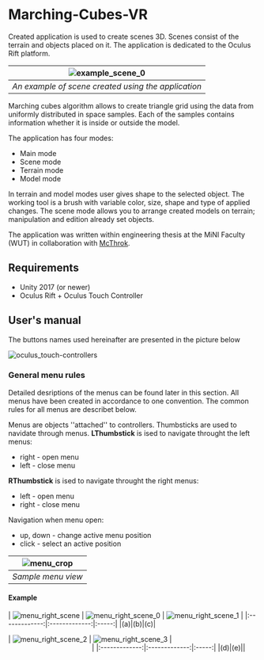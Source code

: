 # Marching-Cubes-VR

Created application is used to create scenes 3D. Scenes consist of the terrain and objects placed on it. The application is dedicated to the Oculus Rift platform.

| ![example_scene_0](https://user-images.githubusercontent.com/29755810/52974013-5ee03480-33c0-11e9-96a7-b833c76a23cf.png) |
|:--:| 
| *An example of scene created using the application* |

Marching cubes algorithm allows to create triangle grid using the data from uniformly distributed in space samples. Each of the samples contains information whether it is inside or outside the model. 

The application has four modes:
 - Main mode
 - Scene mode
 - Terrain mode
 - Model mode
 
In terrain and model modes user gives shape to the selected object. The working tool is a brush with variable color, size, shape and type of applied changes. The scene mode allows you to arrange created models on terrain; manipulation and edition already set objects.

The application was written within engineering thesis at the MiNI Faculty (WUT) in collaboration with [McThrok](https://github.com/McThrok).

## Requirements

- Unity 2017 (or newer)
- Oculus Rift + Oculus Touch Controller

## User's manual

The buttons names used hereinafter are presented in the picture below

![oculus_touch-controllers](https://user-images.githubusercontent.com/29755810/52973238-a9ac7d00-33bd-11e9-9ff9-b415cb6a2b71.png)

### General menu rules

Detailed desriptions of the menus can be found later in this section. All menus have been created in accordance to one convention. The common rules for all menus are describet below.

Menus are objects ''attached'' to controllers. Thumbsticks are used to navidate through menus. **LThumbstick** is ised to navigate throught the left menus:
- right - open menu
- left - close menu

**RThumbstick** is ised to navigate throught the right menus:
- left - open menu
- right - close menu

Navigation when menu open:
- up, down - change active menu position
- click - select an active position

| ![menu_crop](https://user-images.githubusercontent.com/29755810/52974222-170ddd00-33c1-11e9-9e21-fafd2ff4fa80.png) |
|:--:| 
| *Sample menu view* |

#### Example

| ![menu_right_scene](https://user-images.githubusercontent.com/29755810/52978972-dff4f700-33d3-11e9-8ec2-f18906ce1dac.png) | ![menu_right_scene_0](https://user-images.githubusercontent.com/29755810/52978973-dff4f700-33d3-11e9-8a3a-7e1d1c092392.png) |
![menu_right_scene_1](https://user-images.githubusercontent.com/29755810/52978974-dff4f700-33d3-11e9-8b08-ce6e9e4cd4d3.png) | 
|:-------------:|:-------------:|:-----:|
|(a)|(b)|(c)|

| ![menu_right_scene_2](https://user-images.githubusercontent.com/29755810/52978975-dff4f700-33d3-11e9-8971-83e66fbd8040.png) |
![menu_right_scene_3](https://user-images.githubusercontent.com/29755810/52978976-e08d8d80-33d3-11e9-8324-5a67dcd709f8.png) |
&nbsp; &nbsp; &nbsp; &nbsp; &nbsp; &nbsp; &nbsp; &nbsp; &nbsp; &nbsp; &nbsp; &nbsp; &nbsp; &nbsp; &nbsp; &nbsp; &nbsp; &nbsp; &nbsp; &nbsp; &nbsp; &nbsp; &nbsp; &nbsp; &nbsp; &nbsp; &nbsp; &nbsp; &nbsp; &nbsp; &nbsp; &nbsp; &nbsp; &nbsp; &nbsp; &nbsp; &nbsp; &nbsp; &nbsp; &nbsp; &nbsp; &nbsp; &nbsp;|
|:-------------:|:-------------:|:-----:|
|(d)|(e)||
